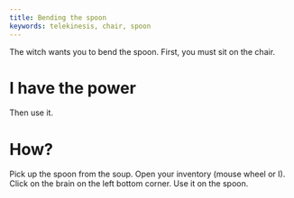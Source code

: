 ```yaml
---
title: Bending the spoon
keywords: telekinesis, chair, spoon
---
```


The witch wants you to bend the spoon. First, you must sit on the chair.

# I have the power
Then use it.

# How?
Pick up the spoon from the soup. Open your inventory (mouse wheel or I). Click on the brain on the left bottom corner. Use it on the spoon.
